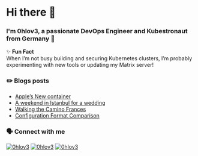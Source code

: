 <h1 align="left">Hi there 👋</h1>
<h3 align="left">I'm 0hlov3, a passionate DevOps Engineer and Kubestronaut from Germany 🚀</h3>

✨ **Fun Fact**  
When I’m not busy building and securing Kubernetes clusters, I’m probably experimenting with new tools or updating my Matrix server!  

### ✏️ Blogs posts
<!-- BLOG-POST-LIST:START -->
- [Apple’s New container](https://schoenwald.aero/posts/2025-09-14_apple-opensource-containers/)
- [A weekend in Istanbul for a wedding](https://schoenwald.aero/posts/2025-09-12_a-weekend-in-istanbul-for-a-wedding/)
- [Walking the Camino Frances](https://schoenwald.aero/posts/2025-06-15_walking-the-camino-frances/)
- [Configuration Format Comparison](https://schoenwald.aero/posts/2025-05-03_configuration-format-comparison/)
<!-- BLOG-POST-LIST:END -->

### 🗣️ Connect with me
<p align="left">
<a href="https://matrix.to/#/@0hlov3:privatetrace.io" target="blank"><img src="https://img.shields.io/badge/Chat-Matrix-informational?style=flat&logo=matrix&logoColor=white&color=2bbc8a" alt="0hlov3" /></a>
<a href="https://gts.privatetrace.io/@0hlov3" target="blank"><img src="https://img.shields.io/badge/Microblogging-Mastodon-informational?style=flat&logo=linux&logoColor=white&color=2bbc8a" alt="0hlov3" /></a> 
<a href="https://www.linkedin.com/in/olafschoenwald/" target="blank"><img src="https://img.shields.io/badge/Microblogging-LinkedIn-informational?style=flat&logo=linkedin&logoColor=white&color=2bbc8a" alt="0hlov3" /></a>
</p>
